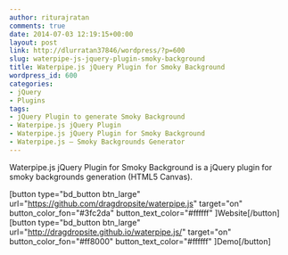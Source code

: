 ```yaml
---
author: riturajratan
comments: true
date: 2014-07-03 12:19:15+00:00
layout: post
link: http://dlurratan37846/wordpress/?p=600
slug: waterpipe-js-jquery-plugin-smoky-background
title: Waterpipe.js jQuery Plugin for Smoky Background
wordpress_id: 600
categories:
- jQuery
- Plugins
tags:
- jQuery Plugin to generate Smoky Background
- Waterpipe.js jQuery Plugin
- Waterpipe.js jQuery Plugin for Smoky Background
- Waterpipe.js – Smoky Backgrounds Generator
---
```


Waterpipe.js jQuery Plugin for Smoky Background is a jQuery plugin for smoky backgrounds generation (HTML5 Canvas).

[button type="bd_button btn_large" url="https://github.com/dragdropsite/waterpipe.js" target="on" button_color_fon="#3fc2da" button_text_color="#ffffff" ]Website[/button]  [button type="bd_button btn_large" url="http://dragdropsite.github.io/waterpipe.js/" target="on" button_color_fon="#ff8000" button_text_color="#ffffff" ]Demo[/button]
